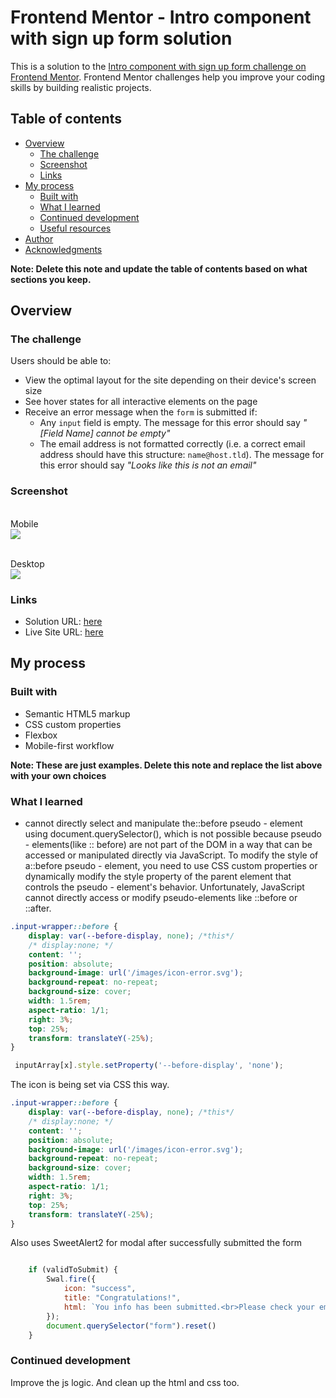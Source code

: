 # Frontend Mentor - Intro component with sign up form solution

This is a solution to the [Intro component with sign up form challenge on Frontend Mentor](https://www.frontendmentor.io/challenges/intro-component-with-signup-form-5cf91bd49edda32581d28fd1). Frontend Mentor challenges help you improve your coding skills by building realistic projects. 

## Table of contents

- [Overview](#overview)
  - [The challenge](#the-challenge)
  - [Screenshot](#screenshot)
  - [Links](#links)
- [My process](#my-process)
  - [Built with](#built-with)
  - [What I learned](#what-i-learned)
  - [Continued development](#continued-development)
  - [Useful resources](#useful-resources)
- [Author](#author)
- [Acknowledgments](#acknowledgments)

**Note: Delete this note and update the table of contents based on what sections you keep.**

## Overview

### The challenge

Users should be able to:

- View the optimal layout for the site depending on their device's screen size
- See hover states for all interactive elements on the page
- Receive an error message when the `form` is submitted if:
  - Any `input` field is empty. The message for this error should say *"[Field Name] cannot be empty"*
  - The email address is not formatted correctly (i.e. a correct email address should have this structure: `name@host.tld`). The message for this error should say *"Looks like this is not an email"*

### Screenshot
<br>Mobile</br>
![](./screenshot.jpg)

<br>Desktop</br>
![](./screenshot.jpg)

### Links

- Solution URL: [here]()
- Live Site URL: [here]()

## My process

### Built with

- Semantic HTML5 markup
- CSS custom properties
- Flexbox
- Mobile-first workflow

**Note: These are just examples. Delete this note and replace the list above with your own choices**

### What I learned

- cannot directly select and manipulate the::before pseudo - element using document.querySelector(), which is not possible because pseudo - elements(like :: before) are not part of the DOM in a way that can be accessed or manipulated directly via JavaScript.
To modify the style of a::before pseudo - element, you need to use CSS custom properties or dynamically modify the style property of the parent element that controls the pseudo - element's behavior. Unfortunately, JavaScript cannot directly access or modify pseudo-elements like ::before or ::after.

```css
.input-wrapper::before {
	display: var(--before-display, none); /*this*/
	/* display:none; */
	content: '';
	position: absolute;
	background-image: url('/images/icon-error.svg');
	background-repeat: no-repeat;
	background-size: cover;
	width: 1.5rem;
	aspect-ratio: 1/1;
	right: 3%;
	top: 25%;
	transform: translateY(-25%);
}
```

```js
 inputArray[x].style.setProperty('--before-display', 'none');

```


The icon is being set via CSS this way. 
```css
.input-wrapper::before {
	display: var(--before-display, none); /*this*/
	/* display:none; */
	content: '';
	position: absolute;
	background-image: url('/images/icon-error.svg');
	background-repeat: no-repeat;
	background-size: cover;
	width: 1.5rem;
	aspect-ratio: 1/1;
	right: 3%;
	top: 25%;
	transform: translateY(-25%);
}
```



Also uses SweetAlert2 for modal after successfully submitted the form
```js

    if (validToSubmit) {
        Swal.fire({
            icon: "success",
            title: "Congratulations!",
            html: `You info has been submitted.<br>Please check your email's inbox for confirmation!`
        });
        document.querySelector("form").reset()
    }
```


### Continued development
Improve the js logic. And clean up the html and css too. 
